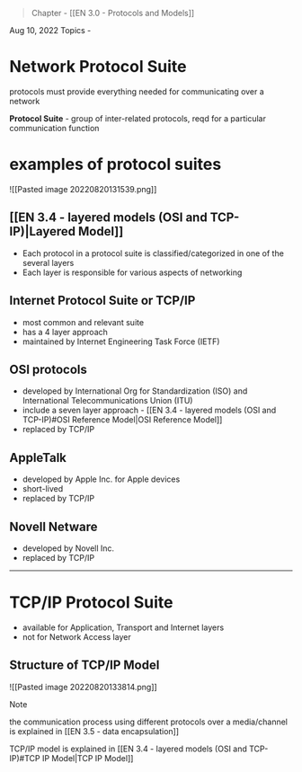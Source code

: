 >Chapter - [[EN 3.0 - Protocols and Models]]

Aug 10, 2022
Topics - 

# Network Protocol Suite
protocols must provide everything needed for communicating over a network

**Protocol Suite** - group of inter-related protocols, reqd for a particular communication function


# examples of protocol suites
![[Pasted image 20220820131539.png]]

## [[EN 3.4 - layered models (OSI and TCP-IP)|Layered Model]]
- Each protocol in a protocol suite is classified/categorized in one of the several layers
- Each layer is responsible for various aspects of networking

## Internet Protocol Suite or TCP/IP
- most common and relevant suite
- has a 4 layer approach
- maintained by Internet Engineering Task Force (IETF)

## OSI protocols
- developed by International Org for Standardization (ISO) and International Telecommunications Union (ITU)
- include a seven layer approach -  [[EN 3.4 - layered models (OSI and TCP-IP)#OSI Reference Model|OSI Reference Model]]
- replaced by TCP/IP

## AppleTalk
- developed by Apple Inc. for Apple devices
- short-lived
- replaced by TCP/IP

## Novell Netware
- developed by Novell Inc.
- replaced by TCP/IP

---

# TCP/IP Protocol Suite
- available for Application, Transport and Internet layers
- not for Network Access layer

## Structure of TCP/IP Model
![[Pasted image 20220820133814.png]]


>[!NOTE]
>the communication process using different protocols over a media/channel is explained in [[EN 3.5 - data encapsulation]]
>
>TCP/IP model is explained in [[EN 3.4 - layered models (OSI and TCP-IP)#TCP IP Model|TCP IP Model]]

